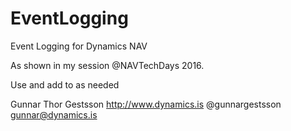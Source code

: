 # EventLogging
Event Logging for Dynamics NAV

As shown in my session @NAVTechDays 2016.

Use and add to as needed

Gunnar Thor Gestsson
http://www.dynamics.is
@gunnargestsson
gunnar@dynamics.is


